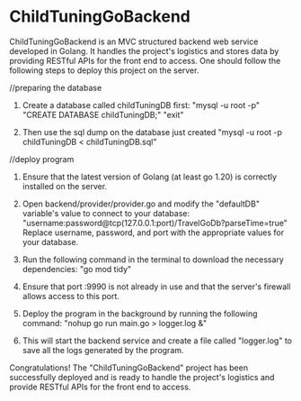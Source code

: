 # ChildTuningGoBackend
ChildTuningGoBackend is an MVC structured backend web service developed in Golang.
It handles the project's logistics and stores data by providing RESTful APIs for the front end to access.
One should follow the following steps to deploy this project on the server.


//preparing the database
1. Create a database called childTuningDB first:
"mysql -u root -p"
"CREATE DATABASE childTuningDB;"
"exit"

2. Then use the sql dump on the database just created
"mysql -u root -p childTuningDB < childTuningDB.sql"

//deploy program
1. Ensure that the latest version of Golang (at least go 1.20) is correctly installed on the server.

2. Open backend/provider/provider.go and modify the "defaultDB" variable's value to connect to your database:
   "username:password@tcp(127.0.0.1:port)/TravelGoDb?parseTime=true"
   Replace username, password, and port with the appropriate values for your database.

3. Run the following command in the terminal to download the necessary dependencies:
   "go mod tidy"
   
4. Ensure that port :9990 is not already in use and that the server's firewall allows access to this port.

5. Deploy the program in the background by running the following command:
   "nohup go run main.go > logger.log &"

6. This will start the backend service and create a file called "logger.log" to save all the logs generated by the program.

Congratulations! The "ChildTuningGoBackend" project has been successfully deployed and is ready to handle the project's logistics and provide RESTful APIs for the front end to access.

